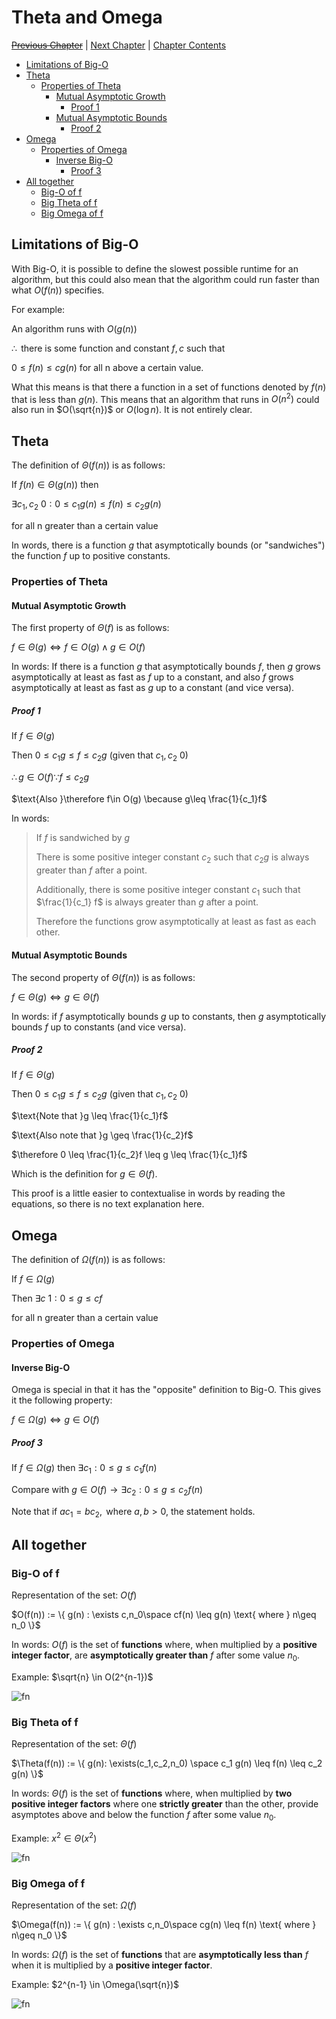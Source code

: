# Theta and Omega <!-- omit in toc -->

[~~Previous Chapter~~][prev] | [Next Chapter][next] | [Chapter Contents][index]

[prev]: ./index.md
[next]: ./02ram-model.md
[index]: ./index.md

- [Limitations of Big-O](#limitations-of-big-o)
- [Theta](#theta)
  - [Properties of Theta](#properties-of-theta)
    - [Mutual Asymptotic Growth](#mutual-asymptotic-growth)
      - [Proof 1](#proof-1)
    - [Mutual Asymptotic Bounds](#mutual-asymptotic-bounds)
      - [Proof 2](#proof-2)
- [Omega](#omega)
  - [Properties of Omega](#properties-of-omega)
    - [Inverse Big-O](#inverse-big-o)
      - [Proof 3](#proof-3)
- [All together](#all-together)
  - [Big-O of f](#big-o-of-f)
  - [Big Theta of f](#big-theta-of-f)
  - [Big Omega of f](#big-omega-of-f)

## Limitations of Big-O

With Big-O, it is possible to define the slowest possible runtime for an algorithm, but this could also mean that the algorithm could run faster than what $O(f(n))$ specifies.

For example:

$\text{An algorithm runs with }O(g(n))$

$\therefore \text{ there is some function and constant } f,c  \text{ such that }$

$0\leq f(n) \leq cg(n) \text{ for all n above a certain value.}$

What this means is that there a function in a set of functions denoted by $f(n)$ that is less than $g(n)$. This means that an algorithm that runs in $O(n^2)$ could also run in $O(\sqrt{n})$ or $O(\log n)$. It is not entirely clear.

## Theta

The definition of $\Theta(f(n))$ is as follows:

$\text{If }f(n) \in \Theta(g(n))\text{ then}$

$\exists c_1, c_2 \> 0: 0 \leq c_1 g(n) \leq f(n) \leq c_2 g(n)$

$\text{for all n greater than a certain value }$

In words, there is a function $g$ that asymptotically bounds (or "sandwiches") the function $f$ up to positive constants.

### Properties of Theta

#### Mutual Asymptotic Growth

The first property of $\Theta(f)$ is as follows:

$f\in\Theta(g) \iff f\in O(g) \wedge g \in O(f)$

In words: If there is a function $g$ that asymptotically bounds $f$, then $g$ grows asymptotically at least as fast as $f$ up to a constant, and also $f$ grows asymptotically at least as fast as $g$ up to a constant (and vice versa).

##### Proof 1

$\text{If }f\in\Theta(g)$

$\text{Then }0\leq c_1 g \leq f \leq c_2 g\text{ (given that }c_1, c_2 \> 0)$

$\therefore g\in O(f) \because f\leq c_2 g$

$\text{Also }\therefore f\in O(g) \because g\leq \frac{1}{c_1}f$

In words:

> If $f$ is sandwiched by $g$
>
> There is some positive integer constant $c_2$ such that $c_2 g$ is always greater than $f$ after a point.
>
> Additionally, there is some positive integer constant $c_1$ such that $\frac{1}{c_1} f$ is always greater than $g$ after a point.
>
> Therefore the functions grow asymptotically at least as fast as each other.

#### Mutual Asymptotic Bounds

The second property of $\Theta(f(n))$ is as follows:

$f\in\Theta(g) \iff g\in\Theta(f)$

In words: if $f$ asymptotically bounds $g$ up to constants, then $g$ asymptotically bounds $f$ up to constants (and vice versa).

##### Proof 2

$\text{If }f\in\Theta(g)$

$\text{Then }0\leq c_1 g \leq f \leq c_2 g\text{ (given that }c_1, c_2 \> 0)$

$\text{Note that }g \leq \frac{1}{c_1}f$

$\text{Also note that }g \geq \frac{1}{c_2}f$

$\therefore 0 \leq \frac{1}{c_2}f \leq g \leq \frac{1}{c_1}f$

$\text{Which is the definition for }g \in \Theta(f).$

This proof is a little easier to contextualise in words by reading the equations, so there is no text explanation here.

## Omega

The definition of $\Omega(f(n))$ is as follows:

$\text{If }f\in\Omega(g)$

$\text{Then }\exists c \> 1:0\leq g \leq cf$

$\text{for all n greater than a certain value }$

### Properties of Omega

#### Inverse Big-O

Omega is special in that it has the "opposite" definition to Big-O. This gives it the following property:

$f\in\Omega(g)\iff g \in O(f)$

##### Proof 3

$\text{If }f\in\Omega(g) \text{ then }\exists c_1: 0 \leq g \leq c_1f(n)$

$\text{Compare with }g\in O(f) \rightarrow \exists c_2: 0 \leq g \leq c_2f(n)$

$\text{Note that if }ac_1 = bc_2, \text{ where } a,b > 0\text{, the statement holds. }$

## All together

### Big-O of f

Representation of the set: $O(f)$

$O(f(n)) := \{ g(n) : \exists c,n_0\space cf(n) \leq g(n) \text{ where } n\geq n_0 \}$

In words: $O(f)$ is the set of **functions** where, when multiplied by a **positive integer factor**, are **asymptotically greater than** $f$ after some value $n_0$.

Example: $\sqrt{n} \in O(2^{n-1})$

![fn](../../../assets/img/omegaexample.png)

### Big Theta of f

Representation of the set: $\Theta(f)$

$\Theta(f(n)) := \{ g(n): \exists(c_1,c_2,n_0) \space c_1 g(n) \leq f(n) \leq c_2 g(n) \}$

In words: $\Theta(f)$ is the set of **functions** where, when multiplied by **two positive integer factors** where one **strictly greater** than the other, provide asymptotes above and below the function $f$ after some value $n_0$.

Example: $x^2 \in \Theta(x^2)$

![fn](../../../assets/img/thetaexample.png)

### Big Omega of f

Representation of the set: $\Omega(f)$

$\Omega(f(n)) := \{ g(n) : \exists c,n_0\space cg(n) \leq f(n) \text{ where } n\geq n_0 \}$

In words: $\Omega(f)$ is the set of **functions** that are **asymptotically less than** $f$ when it is multiplied by a **positive integer factor**.

Example: $2^{n-1} \in \Omega(\sqrt{n})$

![fn](../../../assets/img/omegaexample.png)
